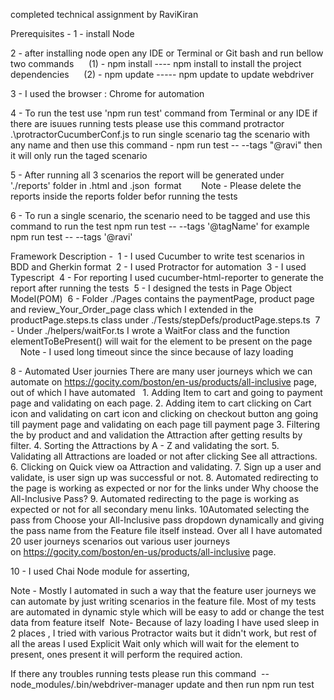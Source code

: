 completed technical assignment by RaviKiran

Prerequisites -
1 - install Node

2 - after installing node open any IDE or Terminal or Git bash and run bellow two commands
     (1) - npm install ---- npm install to install the project dependencies
     (2) - npm update ----- npm update to update webdriver

3 - I used the browser : Chrome for automation

4 - To run the test use 'npm run test' command from Terminal or any IDE if there are isuues running tests please use this command protractor .\protractorCucumberConf.js
    to run single scenario tag the scenario with any name and then use this command - npm run test -- --tags "@ravi" then it will only run the taged scenario

5 - After running all 3 scenarios the report will be generated under './reports' folder in .html and .json  format
       Note - Please delete the reports inside the reports folder befor running the tests

6 - To run a single scenario, the scenario need to be tagged and use this command to run the test npm run test -- --tags '@tagName' for example npm run test -- --tags '@ravi'

Framework Description -
 1 - I used Cucumber to write test scenarios in BDD and Gherkin format
 2 - I used Protractor for automation
 3 - I used Typescript
 4 - For reporting I used cucumber-html-reporter to generate the report after running the tests
 5 - I designed the tests in Page Object Model(POM)
 6 - Folder ./Pages contains the paymentPage, product page and review_Your_Order_page class which I extended in the productPage.steps.ts class under ./Tests/stepDefs/productPage.steps.ts
 7 - Under ./helpers/waitFor.ts I wrote a WaitFor class and the function elementToBePresent() will wait for the element to be present on the page
        Note - I used long timeout since the since because of lazy loading

8 - Automated User journies
There are many user journeys which we can automate on https://gocity.com/boston/en-us/products/all-inclusive page, out of which I have automated   1. Adding Item to cart and going to payment page and validating on each page. 2. Adding item to cart clicking on Cart icon and validating on cart icon and clicking on checkout button ang going till payment page and validating on each page till payment page 3. Filtering the by product and and validation the Attraction after getting results by filter. 4. Sorting the Attractions by A - Z and validating the sort. 5. Validating all Attractions are loaded or not after clicking See all attractions. 6. Clicking on Quick view oa Attraction and validating. 7. Sign up a user and validate, is user sign up was successful or not. 8. Automated redirecting to the page is working as expected or nor for the links under Why choose the All-Inclusive Pass? 9. Automated redirecting to the page is working as expected or not for all secondary menu links.
10Automated selecting the pass from Choose your All-Inclusive pass dropdown dynamically and giving the pass name from the Feature file itself instead.
Over all I have automated 20 user journeys scenarios out various user journeys on https://gocity.com/boston/en-us/products/all-inclusive page.

10 - I used Chai Node module for asserting,

Note -
Mostly I automated in such a way that the feature user journeys we can automate by just writing scenarios in the feature file.
Most of my tests are automated in dynamic style which will be easy to add or change the test data from feature itself 
Note- Because of lazy loading I have used sleep in 2 places , I tried with various Protractor waits but it didn't work, but rest of all the areas I used Explicit Wait only which will wait for the element to present, ones present it will perform the required action.

If there any troubles running tests please run this command  -- node_modules/.bin/webdriver-manager update and then run npm run test
